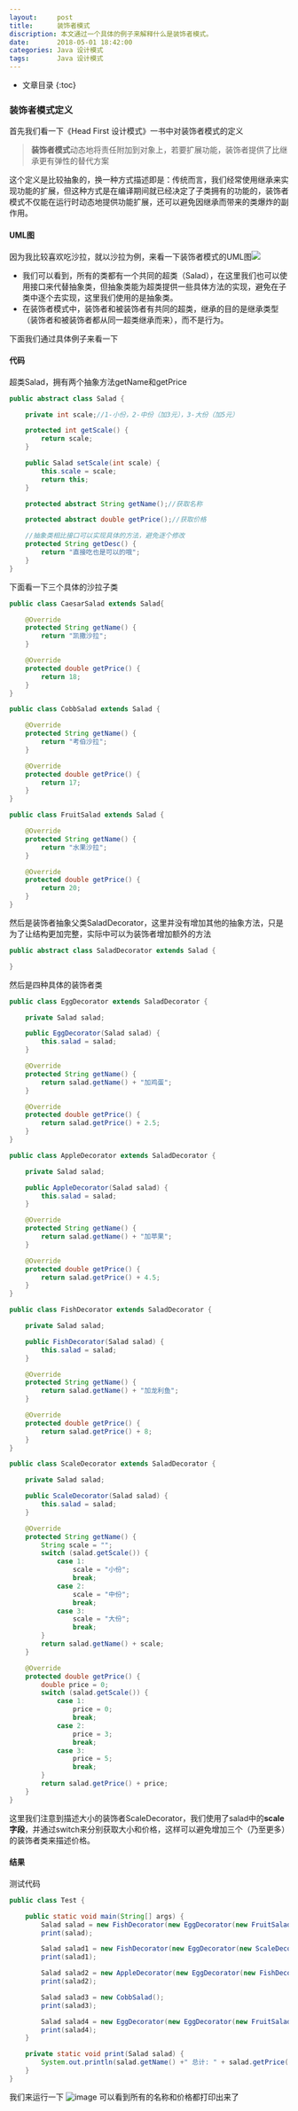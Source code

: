 ```yaml
---
layout:     post
title:      装饰者模式
discription: 本文通过一个具体的例子来解释什么是装饰者模式。
date:       2018-05-01 18:42:00
categories: Java 设计模式
tags:       Java 设计模式
---
```


* 文章目录
{:toc}

### 装饰者模式定义

首先我们看一下《Head First 设计模式》一书中对装饰者模式的定义

> **装饰者模式**动态地将责任附加到对象上，若要扩展功能，装饰者提供了比继承更有弹性的替代方案

这个定义是比较抽象的，换一种方式描述即是：传统而言，我们经常使用继承来实现功能的扩展，但这种方式是在编译期间就已经决定了子类拥有的功能的，装饰者模式不仅能在运行时动态地提供功能扩展，还可以避免因继承而带来的类爆炸的副作用。



#### UML图

因为我比较喜欢吃沙拉，就以沙拉为例，来看一下装饰者模式的UML图![](http://oc26wuqdw.bkt.clouddn.com/blog/2018/5/decorator/decorator_uml.png)
- 我们可以看到，所有的类都有一个共同的超类（Salad），在这里我们也可以使用接口来代替抽象类，但抽象类能为超类提供一些具体方法的实现，避免在子类中逐个去实现，这里我们使用的是抽象类。
- 在装饰者模式中，装饰者和被装饰者有共同的超类，继承的目的是继承类型（装饰者和被装饰者都从同一超类继承而来），而不是行为。

下面我们通过具体例子来看一下


#### 代码
超类Salad，拥有两个抽象方法getName和getPrice

```java
public abstract class Salad {

    private int scale;//1-小份，2-中份（加3元），3-大份（加5元）

    protected int getScale() {
        return scale;
    }

    public Salad setScale(int scale) {
        this.scale = scale;
        return this;
    }

    protected abstract String getName();//获取名称

    protected abstract double getPrice();//获取价格

    //抽象类相比接口可以实现具体的方法，避免逐个修改
    protected String getDesc() {
        return "直接吃也是可以的哦";
    }
}

```


下面看一下三个具体的沙拉子类

```java
public class CaesarSalad extends Salad{

    @Override
    protected String getName() {
        return "凯撒沙拉";
    }

    @Override
    protected double getPrice() {
        return 18;
    }
}

public class CobbSalad extends Salad {

    @Override
    protected String getName() {
        return "考伯沙拉";
    }

    @Override
    protected double getPrice() {
        return 17;
    }
}

public class FruitSalad extends Salad {

    @Override
    protected String getName() {
        return "水果沙拉";
    }

    @Override
    protected double getPrice() {
        return 20;
    }
}
```
然后是装饰者抽象父类SaladDecorator，这里并没有增加其他的抽象方法，只是为了让结构更加完整，实际中可以为装饰者增加额外的方法
```java
public abstract class SaladDecorator extends Salad {

}
```

然后是四种具体的装饰者类

```java
public class EggDecorator extends SaladDecorator {

    private Salad salad;

    public EggDecorator(Salad salad) {
        this.salad = salad;
    }

    @Override
    protected String getName() {
        return salad.getName() + "加鸡蛋";
    }

    @Override
    protected double getPrice() {
        return salad.getPrice() + 2.5;
    }
}

public class AppleDecorator extends SaladDecorator {

    private Salad salad;

    public AppleDecorator(Salad salad) {
        this.salad = salad;
    }

    @Override
    protected String getName() {
        return salad.getName() + "加苹果";
    }

    @Override
    protected double getPrice() {
        return salad.getPrice() + 4.5;
    }
}

public class FishDecorator extends SaladDecorator {

    private Salad salad;

    public FishDecorator(Salad salad) {
        this.salad = salad;
    }

    @Override
    protected String getName() {
        return salad.getName() + "加龙利鱼";
    }

    @Override
    protected double getPrice() {
        return salad.getPrice() + 8;
    }
}

public class ScaleDecorator extends SaladDecorator {

    private Salad salad;

    public ScaleDecorator(Salad salad) {
        this.salad = salad;
    }

    @Override
    protected String getName() {
        String scale = "";
        switch (salad.getScale()) {
            case 1:
                scale = "小份";
                break;
            case 2:
                scale = "中份";
                break;
            case 3:
                scale = "大份";
                break;
        }
        return salad.getName() + scale;
    }

    @Override
    protected double getPrice() {
        double price = 0;
        switch (salad.getScale()) {
            case 1:
                price = 0;
                break;
            case 2:
                price = 3;
                break;
            case 3:
                price = 5;
                break;
        }
        return salad.getPrice() + price;
    }
}
```
这里我们注意到描述大小的装饰者ScaleDecorator，我们使用了salad中的**scale字段**，并通过switch来分别获取大小和价格，这样可以避免增加三个（乃至更多）的装饰者类来描述价格。

#### 结果
测试代码

```java
public class Test {

    public static void main(String[] args) {
        Salad salad = new FishDecorator(new EggDecorator(new FruitSalad()));
        print(salad);

        Salad salad1 = new FishDecorator(new EggDecorator(new ScaleDecorator(new FruitSalad().setScale(3))));
        print(salad1);

        Salad salad2 = new AppleDecorator(new EggDecorator(new FishDecorator(new AppleDecorator(new EggDecorator(new CaesarSalad())))));
        print(salad2);

        Salad salad3 = new CobbSalad();
        print(salad3);

        Salad salad4 = new EggDecorator(new EggDecorator(new FruitSalad()));
        print(salad4);
    }

    private static void print(Salad salad) {
        System.out.println(salad.getName() +" 总计: " + salad.getPrice() + "元");
    }
}
```

我们来运行一下
![image](http://oc26wuqdw.bkt.clouddn.com/blog/2018/5/decorator/output.png)
可以看到所有的名称和价格都打印出来了
